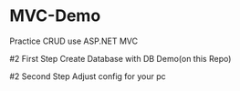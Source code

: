 # MVC-Demo
Practice CRUD use ASP.NET MVC

#2 First Step
Create Database with DB Demo(on this Repo)

#2 Second Step 
Adjust config for your pc

